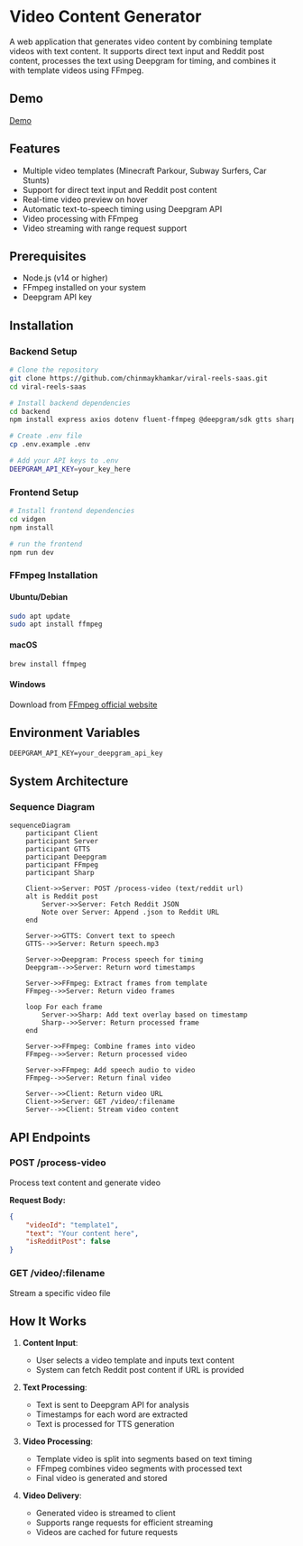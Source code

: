 # Video Content Generator

A web application that generates video content by combining template videos with text content. It supports direct text input and Reddit post content, processes the text using Deepgram for timing, and combines it with template videos using FFmpeg.

## Demo

[Demo](https://raw.githubusercontent.com/chinmaykhamkar/viral-reels-saas/master/demo.mp4)

## Features

- Multiple video templates (Minecraft Parkour, Subway Surfers, Car Stunts)
- Support for direct text input and Reddit post content
- Real-time video preview on hover
- Automatic text-to-speech timing using Deepgram API
- Video processing with FFmpeg
- Video streaming with range request support

## Prerequisites

- Node.js (v14 or higher)
- FFmpeg installed on your system
- Deepgram API key

## Installation

### Backend Setup

```bash
# Clone the repository
git clone https://github.com/chinmaykhamkar/viral-reels-saas.git
cd viral-reels-saas

# Install backend dependencies
cd backend
npm install express axios dotenv fluent-ffmpeg @deepgram/sdk gtts sharp cors

# Create .env file
cp .env.example .env

# Add your API keys to .env
DEEPGRAM_API_KEY=your_key_here
```

### Frontend Setup

```bash
# Install frontend dependencies
cd vidgen
npm install

# run the frontend
npm run dev
```

### FFmpeg Installation

#### Ubuntu/Debian
```bash
sudo apt update
sudo apt install ffmpeg
```

#### macOS
```bash
brew install ffmpeg
```

#### Windows
Download from [FFmpeg official website](https://ffmpeg.org/download.html)

## Environment Variables

```env
DEEPGRAM_API_KEY=your_deepgram_api_key
```

## System Architecture

### Sequence Diagram

```mermaid
sequenceDiagram
    participant Client
    participant Server
    participant GTTS
    participant Deepgram
    participant FFmpeg
    participant Sharp

    Client->>Server: POST /process-video (text/reddit url)
    alt is Reddit post
        Server->>Server: Fetch Reddit JSON
        Note over Server: Append .json to Reddit URL
    end
    
    Server->>GTTS: Convert text to speech
    GTTS-->>Server: Return speech.mp3
    
    Server->>Deepgram: Process speech for timing
    Deepgram-->>Server: Return word timestamps
    
    Server->>FFmpeg: Extract frames from template
    FFmpeg-->>Server: Return video frames
    
    loop For each frame
        Server->>Sharp: Add text overlay based on timestamp
        Sharp-->>Server: Return processed frame
    end
    
    Server->>FFmpeg: Combine frames into video
    FFmpeg-->>Server: Return processed video
    
    Server->>FFmpeg: Add speech audio to video
    FFmpeg-->>Server: Return final video
    
    Server-->>Client: Return video URL
    Client->>Server: GET /video/:filename
    Server-->>Client: Stream video content
```

## API Endpoints

### POST /process-video
Process text content and generate video

**Request Body:**
```json
{
    "videoId": "template1",
    "text": "Your content here",
    "isRedditPost": false
}
```

### GET /video/:filename
Stream a specific video file

## How It Works

1. **Content Input**: 
   - User selects a video template and inputs text content
   - System can fetch Reddit post content if URL is provided

2. **Text Processing**:
   - Text is sent to Deepgram API for analysis
   - Timestamps for each word are extracted
   - Text is processed for TTS generation

3. **Video Processing**:
   - Template video is split into segments based on text timing
   - FFmpeg combines video segments with processed text
   - Final video is generated and stored

4. **Video Delivery**:
   - Generated video is streamed to client
   - Supports range requests for efficient streaming
   - Videos are cached for future requests
